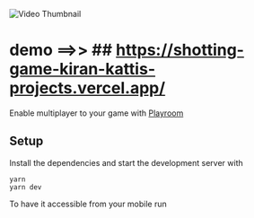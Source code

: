 ![Video Thumbnail](https://img.youtube.com/vi/nQI8UNe6cfA/maxresdefault.jpg)

# demo ==>>  ## https://shotting-game-kiran-kattis-projects.vercel.app/


Enable multiplayer to your game with [Playroom](https://joinplayroom.com/?=wawasensei)

## Setup


Install the dependencies and start the development server with
```
yarn
yarn dev
```

To have it accessible from your mobile run
```
